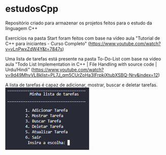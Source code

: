 # estudosCpp
Repositório criado para armazenar os projetos feitos para o estudo da linguagem C++

Exercícios na pasta Start foram feitos com base na vídeo aula "Tutorial de C++ para iniciantes - Curso Completo" (https://www.youtube.com/watch?v=vLnPwxZdW4Y&t=7847s)

Uma lista de tarefas está presente na pasta To-Do-List com base na vídeo aula "Todo List Implementation in C++ | File Handling with source code | Urdu/Hindi" (https://www.youtube.com/watch?v=9d49MhvVL8klist=PL7J_qm5CUrZoHa3IFrpkiXtubXSBQ-Nrv&index=12)

A lista de tarefas é capaz de adicionar, mostrar, buscar e deletar tarefas.
![Imagem que mostra a execução da lista de tarefas](To-Do-List/imagemToDoList.png)

